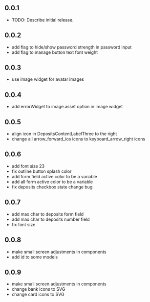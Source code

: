 ## 0.0.1

* TODO: Describe initial release.

## 0.0.2

* add flag to hide/show password strength in password input
* add flag to manage button text font weight

## 0.0.3

* use image widget for avatar images

## 0.0.4

* add errorWidget to image.asset option in image widget

## 0.0.5

* align icon in DepositsContentLabelThree to the right
* change all arrow_forward_ios icons to keyboard_arrow_right icons

## 0.0.6

* add font size 23
* fix outline button splash color
* add form field active color to be a variable
* add all form active color to be a variable
* fix deposits checkbox state change bug

## 0.0.7

* add max char to deposits form field
* add max char to deposits number field
* fix font size

## 0.0.8

* make small screen adjustments in components
* add id to some models

## 0.0.9

* make small screen adjustments in components
* change bank icons to SVG
* change card icons to SVG
